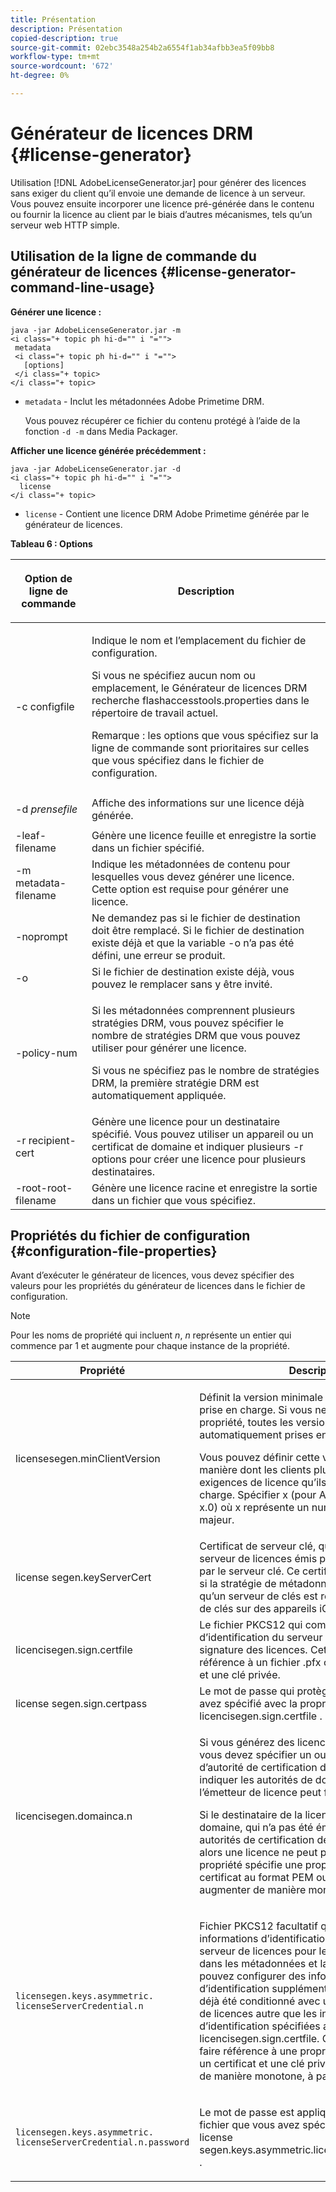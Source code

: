 ```yaml
---
title: Présentation
description: Présentation
copied-description: true
source-git-commit: 02ebc3548a254b2a6554f1ab34afbb3ea5f09bb8
workflow-type: tm+mt
source-wordcount: '672'
ht-degree: 0%

---
```


# Générateur de licences DRM {#license-generator}

Utilisation [!DNL AdobeLicenseGenerator.jar] pour générer des licences sans exiger du client qu’il envoie une demande de licence à un serveur. Vous pouvez ensuite incorporer une licence pré-générée dans le contenu ou fournir la licence au client par le biais d’autres mécanismes, tels qu’un serveur web HTTP simple.

## Utilisation de la ligne de commande du générateur de licences {#license-generator-command-line-usage}

**Générer une licence :**

```
java -jar AdobeLicenseGenerator.jar -m 
<i class="+ topic ph hi-d="" i "="">
 metadata 
 <i class="+ topic ph hi-d="" i "="">
   [options]
 </i class="+ topic>
</i class="+ topic>
```

* `metadata` - Inclut les métadonnées Adobe Primetime DRM.

  Vous pouvez récupérer ce fichier du contenu protégé à l’aide de la fonction `-d -m` dans Media Packager.

**Afficher une licence générée précédemment :**

```
java -jar AdobeLicenseGenerator.jar -d 
<i class="+ topic ph hi-d="" i "="">
  license
</i class="+ topic>
```

* `license` - Contient une licence DRM Adobe Primetime générée par le générateur de licences.

**Tableau 6 : Options**

<table frame="all" colsep="1" rowsep="1" class="+ topic/table adobe-d/table " id="table_skr_vry_n4">  
 <thead class="- topic/thead "> 
  <tr rowsep="1" class="- topic/row "> 
   <th colname="1" class="- topic/entry entry"> <p class="- topic/p ">Option de ligne de commande </p> </th> 
   <th colname="2" class="- topic/entry entry"> <p class="- topic/p ">Description </p> </th> 
  </tr> 
 </thead>
 <tbody class="- topic/tbody "> 
  <tr rowsep="1" class="- topic/row "> 
   <td colname="1" class="- topic/entry "><span class="+ topic/ph pr-d/codeph codeph">-c configfile</span> </td> 
   <td colname="2" class="- topic/entry "> <p class="- topic/p ">Indique le nom et l’emplacement du fichier de configuration. </p> <p class="- topic/p ">Si vous ne spécifiez aucun nom ou emplacement, le Générateur de licences DRM recherche <span class="filepath"> flashaccesstools.properties</span> dans le répertoire de travail actuel. </p> <p>Remarque : les options que vous spécifiez sur la ligne de commande sont prioritaires sur celles que vous spécifiez dans le fichier de configuration. </p> </td> 
  </tr> 
  <tr rowsep="1" class="- topic/row "> 
   <td colname="1" class="- topic/entry "> <p class="- topic/p ">-d <i class="+ topic/ph hi-d/i "><span class="+ topic/ph pr-d/codeph codeph"> prensefile</span></i> </p> </td> 
   <td colname="2" class="- topic/entry "> Affiche des informations sur une licence déjà générée. </td> 
  </tr> 
  <tr rowsep="1" class="- topic/row "> 
   <td colname="1" class="- topic/entry "><span class="+ topic/ph pr-d/codeph codeph">-leaf-filename</span> </td> 
   <td colname="2" class="- topic/entry "> Génère une licence feuille et enregistre la sortie dans un fichier spécifié. </td> 
  </tr> 
  <tr rowsep="1" class="- topic/row "> 
   <td colname="1" class="- topic/entry "><span class="+ topic/ph pr-d/codeph codeph">-m metadata-filename</span> </td> 
   <td colname="2" class="- topic/entry "> Indique les métadonnées de contenu pour lesquelles vous devez générer une licence. Cette option est requise pour générer une licence. </td> 
  </tr> 
  <tr rowsep="1" class="- topic/row "> 
   <td colname="1" class="- topic/entry "><span class="codeph"> -noprompt</span> </td> 
   <td colname="2" class="- topic/entry ">Ne demandez pas si le fichier de destination doit être remplacé. Si le fichier de destination existe déjà et que la variable <span class="codeph"> -o</span> n’a pas été défini, une erreur se produit. </td> 
  </tr> 
  <tr rowsep="1" class="- topic/row "> 
   <td colname="1" class="- topic/entry "><span class="codeph"> -o</span> </td> 
   <td colname="2" class="- topic/entry "> Si le fichier de destination existe déjà, vous pouvez le remplacer sans y être invité. </td> 
  </tr> 
  <tr rowsep="1" class="- topic/row "> 
   <td colname="1" class="- topic/entry "><span class="+ topic/ph pr-d/codeph codeph">-policy-num</span> </td> 
   <td colname="2" class="- topic/entry "> <p>Si les métadonnées comprennent plusieurs stratégies DRM, vous pouvez spécifier le nombre de stratégies DRM que vous pouvez utiliser pour générer une licence. </p> <p>Si vous ne spécifiez pas le nombre de stratégies DRM, la première stratégie DRM est automatiquement appliquée. </p> </td> 
  </tr> 
  <tr rowsep="1" class="- topic/row "> 
   <td colname="1" class="- topic/entry "><span class="+ topic/ph pr-d/codeph codeph">-r recipient-cert</span> </td> 
   <td colname="2" class="- topic/entry ">Génère une licence pour un destinataire spécifié. Vous pouvez utiliser un appareil ou un certificat de domaine et indiquer plusieurs <span class="+ topic/ph pr-d/codeph codeph"> -r </span>options pour créer une licence pour plusieurs destinataires. </td> 
  </tr> 
  <tr rowsep="0" class="- topic/row "> 
   <td colname="1" class="- topic/entry "><span class="+ topic/ph pr-d/codeph codeph">-root-root-filename</span> </td> 
   <td colname="2" class="- topic/entry "> Génère une licence racine et enregistre la sortie dans un fichier que vous spécifiez. </td> 
  </tr> 
 </tbody> 
</table>

## Propriétés du fichier de configuration {#configuration-file-properties}

Avant d’exécuter le générateur de licences, vous devez spécifier des valeurs pour les propriétés du générateur de licences dans le fichier de configuration.

>[!NOTE]
>
>Pour les noms de propriété qui incluent *n*, *n* représente un entier qui commence par 1 et augmente pour chaque instance de la propriété.

<table frame="all" colsep="1" rowsep="1" class="+ topic/table adobe-d/table " id="table_qk1_rry_n4"> 
 <thead class="- topic/thead "> 
  <tr rowsep="1" class="- topic/row "> 
   <th colname="1" class="- topic/entry entry"> Propriété </th> 
   <th colname="2" class="- topic/entry entry"> Description </th> 
  </tr> 
 </thead>
 <tbody class="- topic/tbody "> 
  <tr rowsep="1" class="- topic/row "> 
   <td colname="1" class="- topic/entry "><span class="+ topic/ph pr-d/codeph codeph"> licensesegen.minClientVersion</span> </td> 
   <td colname="2" class="- topic/entry "> <p>Définit la version minimale du client actuellement prise en charge. Si vous ne définissez pas cette propriété, toutes les versions sont automatiquement prises en charge par défaut. </p> <p>Vous pouvez définir cette valeur pour contrôler la manière dont les clients plus âgés répondent aux exigences de licence qu’ils ne prennent pas en charge. Spécifier <span class="codeph"> x</span> (pour Adobe Primetime DRM x.0) où <span class="codeph"> x</span> représente un numéro de version majeur. </p> </td> 
  </tr> 
  <tr rowsep="1" class="- topic/row "> 
   <td colname="1" class="- topic/entry "><span class="+ topic/ph pr-d/codeph codeph"> license segen.keyServerCert</span> </td> 
   <td colname="2" class="- topic/entry "> Certificat de serveur clé, qui est un certificat de serveur de licences émis par un Adobe et utilisé par le serveur clé. Ce certificat n’est appliqué que si la stratégie de métadonnées/DRM indique qu’un serveur de clés est requis pour la diffusion de clés sur des appareils iOS. </td> 
  </tr> 
  <tr rowsep="1" class="- topic/row "> 
   <td colname="1" class="- topic/entry "><span class="+ topic/ph pr-d/codeph codeph"> licencisegen.sign.certfile</span> </td> 
   <td colname="2" class="- topic/entry "> Le fichier PKCS12 qui comprend les informations d’identification du serveur de licences pour la signature des licences. Cette propriété doit faire référence à un fichier .pfx contenant un certificat et une clé privée. </td> 
  </tr> 
  <tr rowsep="1" class="- topic/row "> 
   <td colname="1" class="- topic/entry "><span class="+ topic/ph pr-d/codeph codeph"> license segen.sign.certpass</span> </td> 
   <td colname="2" class="- topic/entry ">Le mot de passe qui protège le fichier que vous avez spécifié avec la propriété <span class="+ topic/ph pr-d/codeph codeph"> licencisegen.sign.certfile</span> . </td> 
  </tr> 
  <tr rowsep="1" class="- topic/row "> 
   <td colname="1" class="- topic/entry "><span class="+ topic/ph pr-d/codeph codeph">licencisegen.domainca.n</span> </td> 
   <td colname="2" class="- topic/entry "> <p>Si vous générez des licences liées à un domaine, vous devez spécifier un ou plusieurs certificats d’autorité de certification de domaine pour indiquer les autorités de domaine auxquelles l’émetteur de licence peut faire confiance. </p> <p>Si le destinataire de la licence est un certificat de domaine, qui n’a pas été émis par l’une des autorités de certification de domaine spécifiées, alors une licence ne peut pas être générée. Cette propriété spécifie une propriété <span class="filepath"> .cer</span> qui inclut le certificat au format PEM ou DER. <span class="codeph">n</span> doit augmenter de manière monotone, à partir de 1. </p> </td> 
  </tr> 
  <tr rowsep="1" class="- topic/row "> 
   <td colname="1" class="- topic/entry "> 
    <code>licensegen.keys.asymmetric. licenseServerCredential.n</code>
   </td> 
   <td colname="2" class="- topic/entry "> <p class="- topic/p ">Fichier PKCS12 facultatif qui inclut des informations d’identification supplémentaires du serveur de licences pour le déchiffrement du CEK dans les métadonnées et la stratégie DRM. Vous pouvez configurer des informations d’identification supplémentaires si du contenu a déjà été conditionné avec un certificat de serveur de licences autre que les informations d’identification spécifiées avec <span class="codeph"> licencisegen.sign.certfile</span>. Cette propriété doit faire référence à une propriété <span class="filepath"> .pfx</span> qui comprend un certificat et une clé privée. <span class="codeph">n</span> doit augmenter de manière monotone, à partir de 1. </p> </td> 
  </tr> 
  <tr rowsep="0" class="- topic/row "> 
   <td colname="1" class="- topic/entry "> 
    <code>licensegen.keys.asymmetric. licenseServerCredential.n.password</code>
   </td> 
   <td colname="2" class="- topic/entry "> <p>Le mot de passe est appliqué pour protéger le fichier que vous avez spécifié avec la propriété<span class="+ topic/ph pr-d/codeph codeph"> license segen.keys.asymmetric.licenseServerCredential.n</span> . </p> </td> 
  </tr> 
 </tbody> 
</table>
